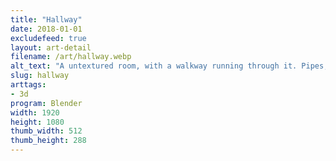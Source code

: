 ```yaml
---
title: "Hallway"
date: 2018-01-01
excludefeed: true
layout: art-detail
filename: /art/hallway.webp
alt_text: "A untextured room, with a walkway running through it. Pipes, wires and other items decorate the scene. In the middle is one, bright light."
slug: hallway
arttags:
- 3d
program: Blender
width: 1920
height: 1080
thumb_width: 512
thumb_height: 288
---
```

